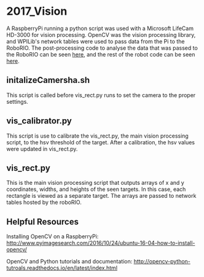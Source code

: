 # 2017_Vision

A RaspberryPi running a python script was used with a Microsoft LifeCam HD-3000 for vision processing. OpenCV was the vision processing library, and WPILib's network tables were used to pass data from the Pi to the RoboRIO. The post-processing code to analyse the data that was passed to the RoboRIO can be seen [here](https://github.com/2374/2017_Season/blob/master/2017_Season/src/org/usfirst/frc/team2374/robot/subsystems/Vision.java), and the rest of the robot code can be seen [here](https://github.com/2374/2017_Season).

## initalizeCamersha.sh

This script is called before vis_rect.py runs to set the camera to the proper settings.

## vis_calibrator.py

This script is use to calibrate the vis_rect.py, the main vision processing script, to the hsv threshold of the target. After a calibration, the hsv values were updated in vis_rect.py.

## vis_rect.py

This is the main vision processing script that outputs arrays of x and y coordinates, widths, and heights of the seen targets. In this case, each rectangle is viewed as a separate target. The arrays are passed to network tables hosted by the roboRIO.

## Helpful Resources

Installing OpenCV on a RaspberryPi: http://www.pyimagesearch.com/2016/10/24/ubuntu-16-04-how-to-install-opencv/

OpenCV and Python tutorials and documentation: http://opencv-python-tutroals.readthedocs.io/en/latest/index.html

